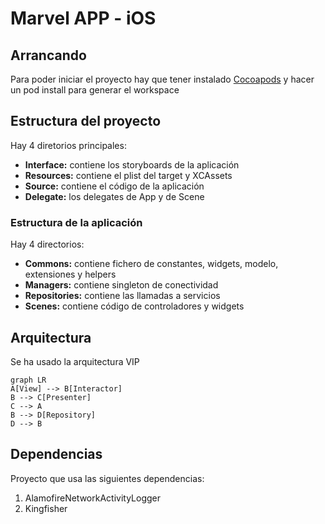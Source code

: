 ﻿
# Marvel APP - iOS

## Arrancando
Para poder iniciar el proyecto hay que tener instalado [Cocoapods](https://cocoapods.org/) y hacer un pod install para generar el workspace

## Estructura del proyecto
Hay 4 diretorios principales:
 - **Interface:** contiene los storyboards de la aplicación 
 - **Resources:** contiene el plist del target y XCAssets
 - **Source:** contiene el código de la aplicación
 - **Delegate:** los delegates de App y de Scene

### Estructura de la aplicación
Hay 4 directorios:

 - **Commons:** contiene fichero de constantes, widgets, modelo, extensiones y helpers
 - **Managers:** contiene singleton de conectividad
 - **Repositories:** contiene las llamadas a servicios
 - **Scenes:** contiene código de controladores y widgets

 ## Arquitectura
 Se ha usado la arquitectura VIP
 ```mermaid
graph LR
A[View] --> B[Interactor]  
B --> C[Presenter]
C --> A
B --> D[Repository]
D --> B
```

## Dependencias
Proyecto que usa las siguientes dependencias:

 1. AlamofireNetworkActivityLogger
 2. Kingfisher

 
